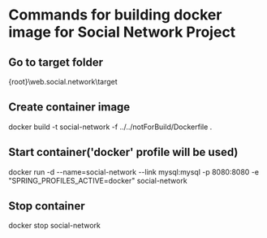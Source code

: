 # Commands for building docker image for Social Network Project

## Go to target folder
{root}\web.social.network\target

## Create container image
docker build -t social-network -f ../../notForBuild/Dockerfile .

## Start container('docker' profile will be used)
docker run -d --name=social-network --link mysql:mysql -p 8080:8080 -e "SPRING_PROFILES_ACTIVE=docker" social-network

## Stop container
docker stop social-network